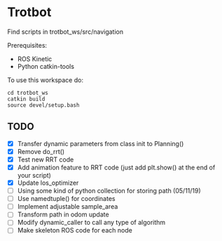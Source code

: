 # Trotbot

Find scripts in trotbot_ws/src/navigation

Prerequisites:
- ROS Kinetic
- Python catkin-tools


To use this workspace do:

```
cd trotbot_ws
catkin build
source devel/setup.bash
```

## TODO

- [X] Transfer dynamic parameters from class init to Planning()
- [X] Remove do_rrt()
- [X] Test new RRT code
- [X] Add animation feature to RRT code (just add plt.show() at the end of your script)
- [X] Update los_optimizer
- [ ] Using some kind of python collection for storing path (05/11/19)
- [ ] Use namedtuple() for coordinates
- [ ] Implement adjustable sample_area
- [ ] Transform path in odom update
- [ ] Modify dynamic_caller to call any type of algorithm
- [ ] Make skeleton ROS code for each node
